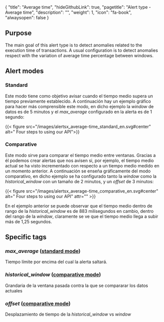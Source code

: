{
  "title": "Average time",
  "hideGithubLink": true,
  "pagetitle": "Alert type - Average time",
  "description": "",
  "weight": 1,
  "icon": "fa-book",
  "alwaysopen": false
}

## Purpose

The main goal of this alert type is to detect anomalies related to the execution time of transactions. A usual configuration is to detect anomalies respect with the variation of average time percentage between windows.

## Alert modes

### Standard

Este modo tiene como objetivo avisar cuando el tiempo medio supera un tiempo previamente establecido. A continuación hay un ejemplo gráfico para hacer más comprensible este modo, en dicho ejemplo la _window_ de datos es de 5 minutos y el _max\_average_ configurado en la alerta es de 1 segundo:

{{< figure src="/images/alertsx_average-time_standard_en.svg#center" alt=" Four steps to using our API">}}

### Comparative

Este modo sirve para comparar el tiempo medio entre ventanas. Gracias a él podemos crear alertas que nos avisen si, por ejemplo, el tiempo medio actual se ha visto incrementado con respecto a un tiempo medio medido en un momento anterior. A continuación se enseña gráficamente del modo comparativo, en dicho ejemplo se ha configurado tanto la _window_ como la _historical\_window_ con un tamaño de 2 minutos, y un _offset_ de 3 minutos:

{{< figure src="/images/alertsx_average-time_comparative_en.svg#center" alt=" Four steps to using our API" attr="" >}}

En el ejemplo anterior se puede observar que el tiempo medio dentro de rango de la _historical\_window_ es de 883 milisegundos en cambio, dentro del rango de la _window_, claramente se ve que el tiempo medio llega a subir más de 1,25 segundos.

## Specific tags

### _max\_average_ ([standard mode](###Standard))

Tiempo límite por encima del cual la alerta saltará.

### _historical\_window_ ([comparative mode](###Comparative))

Grandaria de la ventana pasada contra la que se compararar los datos actuales

### _offset_ ([comparative mode](###Comparative))

Desplazamiento de tiempo de la _historical\_window_ vs _window_
